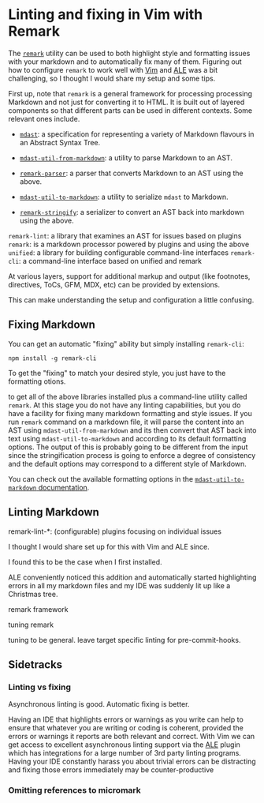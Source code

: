 # Linting and fixing in Vim with Remark

The [`remark`](https://remark.js.org/) utility can be used to both highlight
style and formatting issues with your markdown and to automatically fix many of
them. Figuring out how to configure `remark` to work well with
[Vim](https://www.vim.org/) and [ALE](https://github.com/dense-analysis/ale) was
a bit challenging, so I thought I would share my setup and some tips.

First up, note that `remark` is a general framework for processing processing
Markdown and not just for converting it to HTML. It is built out of layered
components so that different parts can be used in different contexts. Some
relevant ones include.

* [`mdast`](https://github.com/syntax-tree/mdast): a specification for
  representing a variety of Markdown flavours in an Abstract Syntax Tree.

* [`mdast-util-from-markdown`](https://github.com/syntax-tree/mdast-util-from-markdown):
  a utility to parse Markdown to an AST.

* [`remark-parser`](https://github.com/remarkjs/remark/tree/main/packages/remark-parse):
  a parser that converts Markdown to an AST using the above.

* [`mdast-util-to-markdown`](https://github.com/syntax-tree/mdast-util-to-markdown):
  a utility to serialize `mdast` to Markdown.

* [`remark-stringify`](https://github.com/remarkjs/remark/tree/main/packages/remark-stringify):
  a serializer to convert an AST back into markdown using the above.

`remark-lint`: a library that examines an AST for issues based on plugins
`remark`: is a markdown processor powered by plugins and using the above
`unified`: a library for building configurable command-line interfaces
`remark-cli`: a command-line interface based on unified and remark

At various layers, support for additional markup and output (like footnotes,
directives, ToCs, GFM, MDX, etc) can be provided by extensions.

This can make understanding the setup and configuration a little confusing.

## Fixing Markdown

You can get an automatic "fixing" ability but simply installing
`remark-cli`:

```console
npm install -g remark-cli
``` 

To get the "fixing" to match your desired style, you just have to the formatting
otions.


to get all of the
above libraries installed plus a command-line utility called `remark`.  At this
stage you do not have any linting capabilities, but you do have a facility for
fixing many markdown formatting and style issues.  If you run `remark` command
on a markdown file, it will parse the content into an AST using
`mdast-util-from-markdown` and its then convert that AST back into text using
`mdast-util-to-markdown` and according to its default formatting options. The
output of this is probably going to be different from the input since the
stringification process is going to enforce a degree of consistency and the
default options may correspond to a different style of Markdown.

You can check out the available formatting options in the
[`mdast-util-to-markdown` documentation](https://github.com/syntax-tree/mdast-util-to-markdown#formatting-options).

## Linting Markdown

remark-lint-\*: (configurable) plugins focusing on individual issues

I thought I would share set up for this with Vim and ALE since.

I found this to be the case when I first installed.

ALE conveniently noticed this addition and automatically started highlighting errors in all my markdown files and my IDE was suddenly lit up like a Christmas tree.

remark framework

tuning remark

tuning to be general. leave target specific linting for pre-commit-hooks.

## Sidetracks

### Linting vs fixing

Asynchronous linting is good. Automatic fixing is better.

Having an IDE that highlights errors or warnings as you write can help to ensure that whatever you are writing or coding is coherent, provided the errors or warnings it reports are both relevant and correct. With Vim we can get access to excellent  asynchronous linting support via the [ALE](https://github.com/dense-analysis/ale) plugin which has integrations for a large number of 3rd party linting programs. Having your IDE constantly harass you about trivial errors can be distracting and fixing those errors immediately may be counter-productive

### Omitting references to micromark
